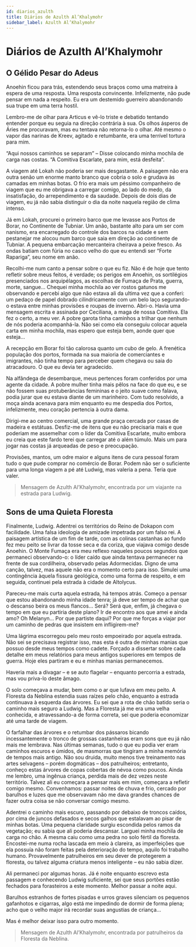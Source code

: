 ```yaml
---
id: diarios_azulth
title: Diários de Azulth Al’Khalymohr
sidebar_label: Azulth Al’Khalymohr
---
```

# Diários de Azulth Al’Khalymohr

## O Gélido Pesar do Adeus
Anoehin ficou para trás, estendendo seus braços como uma matreira à espera de uma resposta. Uma resposta convincente. Infelizmente, não pude pensar em nada a respeito. Eu era um destemido guerreiro abandonando sua trupe em uma terra hostil.

Lembro-me de olhar para Articus e vê-lo triste e debatido tentando entender porque eu seguia na direção contrária à sua. Os olhos ásperos de Áries me procuravam, mas eu tentava não retorna-lo o olhar. Até mesmo o vapor das narinas de Kreev, agitado e retumbante, era uma terrível tortura para mim.

“Aqui nossos caminhos se separam” – Disse colocando minha mochila de carga nas costas. “A Comitiva Escarlate, para mim, está desfeita”.

A viagem até Lokah não poderia ser mais desgastante. A paisagem não era outra senão um enorme manto branco que cobria o solo e grudava às camadas em minhas botas. O frio era mais um péssimo companheiro de viagem que eu me obrigava a carregar comigo, ao lado do medo, da insatisfação, do arrependimento e da saudade. Depois de dois dias de viagem, eu já não sabia distinguir o dia da noite naquela região de clima intenso.

Já em Lokah, procurei o primeiro barco que me levasse aos Portos de Borar, no Continente de Tubniar. Um anão, bastante alto para um ser com nanismo, era encarregado do controle dos barcos na cidade e sem pestanejar me alocou num barco que saia em direção ao continente de Tubniar. A pequena embarcação mercanteira cheirava a peixe fresco. As ondas batiam com fúria no casco velho do que eu entendi ser “Forte Rapariga”, seu nome em anão.

Recolhi-me num canto a pensar sobre o que eu fiz. Não é de hoje que tento refletir sobre meus feitos, é verdade; os perigos em Anoehin, os sortilégios presenciados nos arquipélagos, as escolhas de Fumaça de Prata, guerra, morte, sangue... Chequei minha mochila ao ver rostos gatunos me observando e percebi algo que não estava ali da ultima vez que a conferi: um pedaço de papel dobrado cilindricamente com um belo laço segurando-o estava entre minhas provisões e roupas de inverno. Abri-o. Havia uma mensagem escrita e assinada por Ceciliana, a maga de nossa Comitiva. Ela fez o certo, a meu ver. A pobre garota tinha caminhos a trilhar que nenhum de nós poderia acompanhá-la. Não sei como ela conseguiu colocar aquela carta em minha mochila, mas espero que esteja bem, aonde quer que esteja...

A recepção em Borar foi tão calorosa quanto um cubo de gelo. A frenética população dos portos, formada na sua maioria de comerciantes e imigrantes, não tinha tempo para perceber quem chegava ou saia do atracadouro. O que eu devia ter agradecido.

Na alfândega de desembarque, meus pertences foram conferidos por uma agente da cidade. A pobre mulher tinha mais pêlos na face do que eu, e se não fossem suas protuberâncias femininas e o jeito suave como falava, podia jurar que eu estava diante de um marinheiro. Com tudo resolvido, a moça ainda acenava para mim enquanto eu me despedia dos Portos, infelizmente, meu coração pertencia à outra dama. 

Dirigi-me ao centro comercial, uma grande praça cercada por casas de madeira e estátuas. Desfiz-me de itens que eu não precisaria mais e que poderiam me assemelhar com o líder da Comitiva Escarlate, muito embora eu creia que este fardo terei que carregar até o além túmulo. Mais um para jogar nas costas já arqueadas de peso e preocupação.

Provisões, mantos, um odre maior e alguns itens de cura pessoal foram tudo o que pude comprar no comércio de Borar. Podem não ser o suficiente para uma longa viagem a pé até Ludwig, mas valeria a pena. Teria que valer.

> Mensagem de Azulth Al’Khalymohr, encontrada por um viajante na estrada para Ludwig.

## Sons de uma Quieta Floresta

Finalmente, Ludwig. Adentrei os territórios do Reino de Dokapon com facilidade. Uma falsa ideologia de amizade impetrada por um falso rei. A paisagem artística de um fim de tarde, com as colinas castanhas ao fundo fez meu peito se livrar da tosse seca e da coriza, que viajava comigo desde Anoehin. O Monte Fumaça era meu reflexo naqueles poucos segundos que permaneci observando-o: o líder caído que ainda tentava permanecer na frente de sua cordilheira, observado pelas Adormecidas. Digno de uma canção, talvez, mas aquele não era o momento certo para isso. Simulei uma contingência àquela fissura geológica, como uma forma de respeito, e em seguida, continuei pela estrada à cidade de Altolycus.

Pareceu-me mais curta aquela estrada, há tempos atrás. Começo a pensar que estou abandonando minha idade tenra; já deve ser tempo de achar que o descanso beira os meus flancos... Será? Será que, enfim, já chegava o tempo em que eu partiria deste plano? Ir de encontro aos que amei e ainda amo? Oh Melanyn... Por que partiste daqui? Por que me forças a viajar por um caminho de pedras que insistem em infligirem-me?

Uma lágrima escorregou pelo meu rosto empoeirado por aquela estrada. Não sei se precisava registrar isso, mas esta é outra de minhas manias que possuo desde meus tempos como cadete. Forçado a dissertar sobre cada detalhe em meus relatórios para meus antigos superiores em tempos de guerra. Hoje eles partiram e eu e minhas manias permanecemos.

Haveria mais a divagar – e se auto flagelar – enquanto percorria a estrada, mas vou priva-lo deste âmago.

O solo começava a mudar, bem como o ar que lufava em meu peito. A Floresta da Neblina estendia suas raízes pelo chão, enquanto a estrada continuava à esquerda das árvores. Eu sei que a rota de chão batido seria o caminho mais seguro a Ludwig. Mas a Floresta já me era uma velha conhecida, e atravessando-a de forma correta, sei que poderia economizar até uma tarde de viagem.

O farfalhar das árvores e o retumbar dos pássaros bicando incessantemente o tronco de grossas castanheiras eram sons que eu já não mais me lembrava. Nas últimas semanas, tudo o que eu podia ver eram caminhos escuros e úmidos, de masmorras que tingiram a minha memória de tempos mais antigo. Não sou druida, muito menos tive treinamento nas artes selvagens – porém dogmáticas – dos patrulheiros; entretanto, conheço estas árvores de copas cobertas de névoa como poucos. Ainda me lembro, uma ingênua criança, perdida mais de dez vezes neste território. Talvez ali eu começara a pensar mais em mim, começara a refletir comigo mesmo. Convenhamos: passar noites de chuva e frio, cercado por barulhos e luzes que me observavam não me dava grandes chances de fazer outra coisa se não conversar comigo mesmo.

Adentrei o caminho mais escuro, passando por debaixo de troncos caídos, por cima de juncos defasados e secos galhos que estalavam ao pisar de minhas botas. Uma pequena claridade surgiu escondida pelos ramos da vegetação; eu sabia que ali poderia descansar. Larguei minha mochila de carga no chão. A mesma caiu como uma pedra no solo fértil da floresta. Encostei-me numa rocha lascada em meio à clareira, as imperfeições que ela possuía não foram feitas pela deterioração do tempo, aquilo foi trabalho humano. Provavelmente patrulheiros em seu dever de protegerem a floresta, ou talvez alguma criatura menos inteligente – eu não sabia dizer.

Ali permaneci por algumas horas. Já é noite enquanto escrevo esta passagem e conhecendo Ludwig suficiente, sei que seus portões estão fechados para forasteiros a este momento. Melhor passar a noite aqui.

Barulhos estranhos de fortes pisadas e urros graves silenciam os pequenos gafanhotos e cigarras, algo está me impedindo de dormir de forma plena; acho que o velho major irá recordar suas angustias de criança...

Mas é melhor deixar isso para outro momento.

> Mensagem de Azulth Al’Khalymohr, encontrada por patrulheiros da Floresta da Neblina.